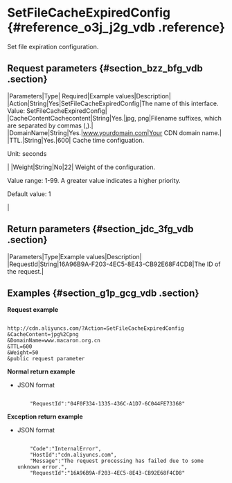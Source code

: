 # SetFileCacheExpiredConfig {#reference_o3j_j2g_vdb .reference}

Set file expiration configuration.

## Request parameters {#section_bzz_bfg_vdb .section}

|Parameters|Type| Required|Example values|Description|
|Action|String|Yes|SetFileCacheExpiredConfig|The name of this interface. Value: SetFileCacheExpiredConfig|
|CacheContentCachecontent|String|Yes.|jpg, png|Filename suffixes, which are separated by commas \(,\).|
|DomainName|String|Yes.|www.yourdomain.com|Your CDN domain name.|
|TTL.|String|Yes.|600| Cache time configuation. 

 Unit: seconds

 |
|Weight|String|No|22| Weight of the configuration. 

 Value range: 1-99. A greater value indicates a higher priority. 

 Default value: 1

 |

## Return parameters {#section_jdc_3fg_vdb .section}

|Parameters|Type|Example values|Description|
|RequestId|String|16A96B9A-F203-4EC5-8E43-CB92E68F4CD8|The ID of the request.|

## Examples {#section_g1p_gcg_vdb .section}

**Request example**

```

http://cdn.aliyuncs.com/?Action=SetFileCacheExpiredConfig
&CacheContent=jpg%2Cpng
&DomainName=www.macaron.org.cn
&TTL=600
&Weight=50
&public request parameter
```

**Normal return example**

-   JSON format

    ```
    
        "RequestId":"04F0F334-1335-436C-A1D7-6C044FE73368"
    
    ```


**Exception return example**

-   JSON format

    ```
    
        "Code":"InternalError",
        "HostId":"cdn.aliyuncs.com",
        "Message":"The request processing has failed due to some unknown error.",
        "RequestId":"16A96B9A-F203-4EC5-8E43-CB92E68F4CD8"
    
    ```


